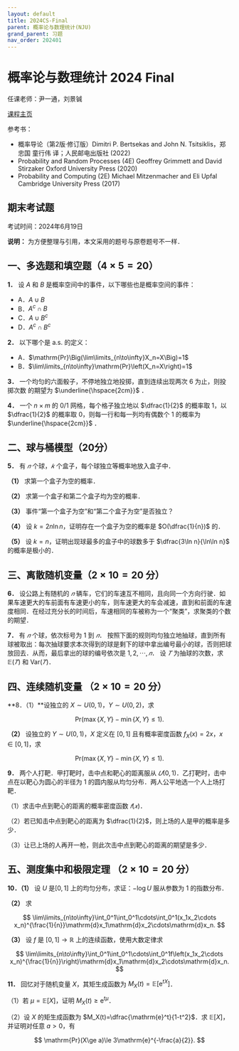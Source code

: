 ```yaml
---
layout: default
title: 2024CS-Final
parent: 概率论与数理统计(NJU)
grand_parent: 习题
nav_order: 202401
---
```


# 概率论与数理统计 2024 Final

任课老师：尹一通，刘景铖

[课程主页](https://tcs.nju.edu.cn/wiki/index.php?title=%E6%A6%82%E7%8E%87%E8%AE%BA%E4%B8%8E%E6%95%B0%E7%90%86%E7%BB%9F%E8%AE%A1_(Spring_2024))

参考书：
- 概率导论（第2版·修订版）Dimitri P. Bertsekas and John N. Tsitsiklis，郑忠国 童行伟 译；人民邮电出版社 (2022)
- Probability and Random Processes (4E) Geoffrey Grimmett and David Stirzaker Oxford University Press (2020)
- Probability and Computing (2E) Michael Mitzenmacher and Eli Upfal Cambridge University Press (2017)

## 期末考试题

考试时间：2024年6月19日

**说明：** 为方便整理与引用，本文采用的题号与原卷题号不一样．

## 一、多选题和填空题（$4\times 5=20$）

**1．** 设 $A$ 和 $B$ 是概率空间中的事件，以下哪些也是概率空间的事件：

- A．$A\cup B$
- B．$A^c\cap B$
- C．$A\cup B^c$
- D．$A^c\cap B^c$



**2．** 以下哪个是 a.s. 的定义：

- A．$\mathrm{Pr}\Big(\lim\limits_{n\to\infty}X_n=X\Big)=1$
- B．$\lim\limits_{n\to\infty}\mathrm{Pr}\left(X_n=X\right)=1$



**3．** 一个均匀的六面骰子，不停地独立地投掷，直到连续出现两次 6 为止，则投掷次数
的期望为 $\underline{\hspace{2cm}}$ ．



**4．** 一个 $n\times m$ 的 $0/1$ 网格，每个格子独立地以 $\dfrac{1}{2}$ 的概率取 $1$，以 $\dfrac{1}{2}$ 的概率取 $0$，则每一行和每一列均有偶数个 $1$ 的概率为 $\underline{\hspace{2cm}}$ ．



## 二、球与桶模型（20分）

**5．** 有 $𝑛$ 个球，$𝑘$ 个盒子，每个球独立等概率地放入盒子中．

**（1）** 求第一个盒子为空的概率．

**（2）** 求第一个盒子和第二个盒子均为空的概率．

**（3）** 事件“第一个盒子为空”和“第二个盒子为空”是否独立？

**（4）** 设 $k = 2n\ln n$，证明存在一个盒子为空的概率是  $O(\dfrac{1}{n})$ 的．

**（5）** 设 $k = n$，证明出现球最多的盒子中的球数多于 $\dfrac{3\ln n}{\ln\ln n}$ 的概率是极小的．



## 三、离散随机变量（$2\times 10=20$ 分）

**6．** 设公路上有随机的 $𝑛$ 辆车，它们的车速互不相同，且向同一个方向行驶．如果车速更大的车前面有车速更小的车，则车速更大的车会减速，直到和前面的车速度相同．在经过充分长的时间后，车速相同的车被称为一个“聚类”，求聚类的个数的期望．



**7．** 有 $𝑛$ 个球，依次标号为 $1$ 到 $𝑛$． 按照下面的规则均匀独立地抽球，直到所有球被取出：每次抽球要求本次得到的球是剩下的球中拿出编号最小的球，否则把球放回去．从而，最后拿出的球的编号依次是 $1, 2, \cdots, 𝑛$． 设 $𝑇$ 为抽球的次数，求 $\mathbb{E}(𝑇)$ 和 $\mathrm{Var}(𝑇 )$．



## 四、连续随机变量 （$2\times 10=20$ 分）

**8．（1）**设独立的 $X\sim U(0,1)$，$Y\sim U(0,2)$，求

$$
\mathrm{Pr}(\max\{X,Y\}-\min\{X,Y\}\le 1).
$$

**（2）** 设独立的 $Y\sim U(0,1)$，$X$ 定义在 $[0,1]$ 且有概率密度函数 $f_X(x)=2x$，$x\in[0,1]$，求

$$
\mathrm{Pr}(\max\{X,Y\}-\min\{X,Y\}\le 1).
$$

**9．** 两个人打靶．甲打靶时，击中点和靶心的距离服从 $𝑈 (0, 1)$．乙打靶时，击中点在以靶心为圆心的半径为 $1$ 的圆内服从均匀分布．两人公平地选一个人上场打靶．

（1）求击中点到靶心的距离的概率密度函数 $𝑓(𝑥)$．

（2）若已知击中点到靶心的距离为 $\dfrac{1}{2}$，则上场的人是甲的概率是多少．

（3）让已上场的人再开一枪，则此次击中点到靶心的距离的期望是多少．



## 五、测度集中和极限定理 （$2\times 10=20$ 分）

**10．（1）** 设 $U$ 是$[0,1]$ 上的均匀分布，求证：$-\log U$ 服从参数为 $1$ 的指数分布．

**（2）** 求

$$
\lim\limits_{n\to\infty}\int_0^1\int_0^1\cdots\int_0^1(x_1x_2\cdots x_n)^{\frac{1}{n}}\mathrm{d}x_1\mathrm{d}x_2\cdots\mathrm{d}x_n.
$$

**（3）** 设 $f$ 是 $[0,1]\to\mathbb{R}$ 上的连续函数，使用大数定律求

$$
\lim\limits_{n\to\infty}\int_0^1\int_0^1\cdots\int_0^1f\left(x_1x_2\cdots x_n)^{\frac{1}{n}}\right)\mathrm{d}x_1\mathrm{d}x_2\cdots\mathrm{d}x_n.
$$

**11．** 回忆对于随机变量 $X$，其矩生成函数为 $M_X(t)=\mathbb{E}[\mathrm{e}^{tX}]$．

（1）若 $\mu=\mathbb{E}[X]$，证明 $M_X(t) \ge \mathrm{e}^{t\mu}$．

（2）设 $X$ 的矩生成函数为 $M_X(t)=\dfrac{\mathrm{e}^t}{1-t^2}$．求 $\mathbb{E}[X]$，并证明对任意 $a>0$，有

$$
\mathrm{Pr}(X\ge a)\le 3\mathrm{e}^{-\frac{a}{2}}.
$$
